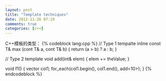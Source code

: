 ```yaml
---
layout: post
title: "Template techniques"
date: 2012-11-26 07:19
comments: true
categories: [c++]
---
```

C++模板的类型：
{% codeblock lang:cpp %}
// Type 1
tempalte <class T>
inline const T& max (cont T& a, cont T& b)
{
	return (a > b) ? a : b;
}

// Type 2
template <int theValue>
void add(int& elem)
{
	elem += theValue;
}

void f1()
{
	vector<int> col1;
	for_each(col1.begin(), col1.end(), add<10>);
}
{% endcodeblock %}
